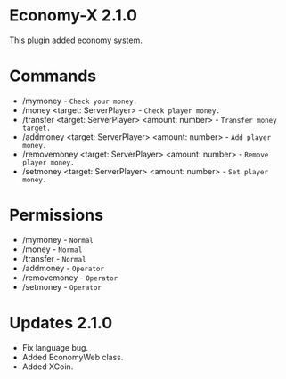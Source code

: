 # Economy-X 2.1.0
This plugin added economy system.

# Commands
* /mymoney - `Check your money.`
* /money <target: ServerPlayer> - `Check player money.`
* /transfer <target: ServerPlayer> <amount: number> - `Transfer money target.`
* /addmoney <target: ServerPlayer> <amount: number> - `Add player money.`
* /removemoney <target: ServerPlayer> <amount: number> - `Remove player money.`
* /setmoney <target: ServerPlayer> <amount: number> - `Set player money.`

# Permissions
* /mymoney - `Normal`
* /money - `Normal`
* /transfer - `Normal`
* /addmoney - `Operator`
* /removemoney - `Operator`
* /setmoney - `Operator`

# Updates 2.1.0
* Fix language bug.
* Added EconomyWeb class.
* Added XCoin.